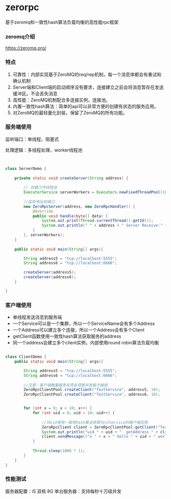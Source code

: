 # zerorpc
基于zeromq和一致性hash算法负载均衡的高性能rpc框架

### zeromq介绍

https://zeromq.org/

### 特点
1. 可靠性：内部实现基于ZeroMQ的req/rep机制，每一个消息体都会有重试和确认机制
2. Server端和Client端的启动顺序没有要求，连接建立之前会将消息暂存在发送缓冲区。不会丢失消息
3. 高性能：ZeroMQ机制配合多连接实例，连接池。
4. 内置一致性hash算法：简单的api可以非常方便的创建有状态的服务应用。
5. 对ZeroMQ的最轻量化封装，保留了ZeroMQ的所有功能。

### 服务端使用

监听端口：单线程，阻塞式

处理逻辑：多线程处理，worker线程池

```java


class ServerDemo {
    
    private static void createServer(String address) {
        
        // 创建工作线程池
        ExecutorService serverWorkers = Executors.newFixedThreadPool(10);
        
        //监听地址和端口
        new ZeroRpcServer(address, new ZeroRpcHandler() {
            @Override
            public void handle(byte[] data) {
                System.out.print(Thread.currentThread().getId());
                System.out.println(" " + address + " Server Receive:" + new String(data));
            }
        }, serverWorkers);
    }
    
    public static void main(String[] args){

        String address5 = "tcp://localhost:5555";
        String address6 = "tcp://localhost:6666";

        createServer(address5);
        createServer(address6);
    }

}

```


### 客户端使用

* 单线程发送消息到服务端
* 一个Service可以是一个集群，所以一个ServiceName会有多个Address
* 一个Address可以建立多个连接，所以一个Address会有多个Client
* getClient函数使用一致性hash算法获取服务的address
* 同一个address会建立多个client实例，内部使用round robin算法负载均衡


```java

class ClientDemo {
    public static void main(String[] args){

        String address5 = "tcp://localhost:5555";
        String address6 = "tcp://localhost:6666";
        
        //注意：客户端数量越多反而会导致并发能力越弱
        ZeroRpcClientPool.createClient("TestService", address5, 10);
        ZeroRpcClientPool.createClient("TestService", address6, 10);


        for (int x = 0; x < 10; x++) {
            for (int uid = 0; uid < 10; uid++) {
                
                //对uid使用一致性hash算法获取TestService的客户端实例
                ZeroRpcClient client = ZeroRpcClientPool.getClient("TestService", "" + uid);
                System.out.println("uid " + uid + "  getAddress " + client.getAddress());
                client.sendMessage(("x " + x + " hello " + uid + " world ").getBytes(StandardCharsets.UTF_8));
            }
            
            Thread.sleep(1000 * 1);
        }  
    }
}


```

### 性能测试

服务器配置：i5 双核 8G
单台服务器：支持每秒十万级并发

